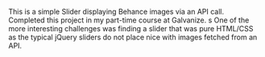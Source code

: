 This is a simple Slider displaying Behance images via an API call.
Completed this project in my part-time course at Galvanize. s
One of the more interesting challenges was finding a slider that was pure HTML/CSS as the typical jQuery sliders do not place nice with images fetched from an API.
